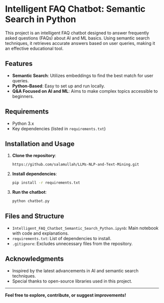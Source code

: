 
# Intelligent FAQ Chatbot: Semantic Search in Python

This project is an intelligent FAQ chatbot designed to answer frequently asked questions (FAQs) about AI and ML basics. Using semantic search techniques, it retrieves accurate answers based on user queries, making it an effective educational tool.

## Features
- **Semantic Search**: Utilizes embeddings to find the best match for user queries.
- **Python-Based**: Easy to set up and run locally.
- **Q&A Focused on AI and ML**: Aims to make complex topics accessible to beginners.

## Requirements
- Python 3.x
- Key dependencies (listed in `requirements.txt`)

## Installation and Usage

1. **Clone the repository**:
   ```bash
   https://github.com/salamullah/LLMs-NLP-and-Text-Mining.git
   ```
   
2. **Install dependencies**:
   ```bash
   pip install -r requirements.txt
   ```

3. **Run the chatbot**:
   ```bash
   python chatbot.py
   ```

## Files and Structure
- `Intelligent_FAQ_Chatbot_Semantic_Search_Python.ipynb`: Main notebook with code and explanations.
- `requirements.txt`: List of dependencies to install.
- `.gitignore`: Excludes unnecessary files from the repository.

## Acknowledgments
- Inspired by the latest advancements in AI and semantic search techniques.
- Special thanks to open-source libraries used in this project.

---

**Feel free to explore, contribute, or suggest improvements!**

